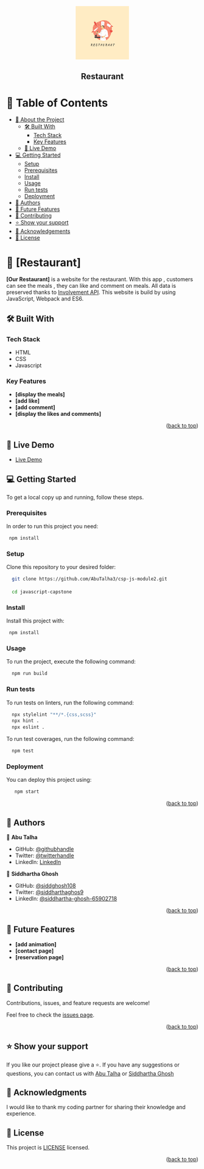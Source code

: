 <a name="readme-top"></a>

<div align="center">
  <!-- You are encouraged to replace this logo with your own! Otherwise you can also remove it. -->
  <img src="src/images/logo.png" alt="logo" width="140"  height="auto"  />
  <br/>

  <h2><b>Restaurant</b></h2>

</div>

<!-- TABLE OF CONTENTS -->

# 📗 Table of Contents

- [📖 About the Project](#about-project)
  - [🛠 Built With](#built-with)
    - [Tech Stack](#tech-stack)
    - [Key Features](#key-features)
  - [🚀 Live Demo](#live-demo)
- [💻 Getting Started](#getting-started)
  - [Setup](#setup)
  - [Prerequisites](#prerequisites)
  - [Install](#install)
  - [Usage](#usage)
  - [Run tests](#run-tests)
  - [Deployment](#deployment)
- [👥 Authors](#authors)
- [🔭 Future Features](#future-features)
- [🤝 Contributing](#contributing)
- [⭐️ Show your support](#support)
- [🙏 Acknowledgements](#acknowledgements)
- [📝 License](#license)

<!-- PROJECT DESCRIPTION -->

# 📖 [Restaurant] <a name="about-project"></a>

**[Our Restaurant]** is a website for the restaurant. With this app , customers can see the meals , they can like and comment on meals. All data is preserved thanks to [Involvement API](https://microverse.notion.site/Involvement-API-869e60b5ad104603aa6db59e08150270). This website is build by using JavaScript, Webpack and ES6.

## 🛠 Built With <a name="built-with"></a>

### Tech Stack <a name="tech-stack"></a>

- HTML
- CSS
- Javascript
<!-- Features -->

### Key Features <a name="key-features"></a>

- **[display the meals]**
- **[add like]**
- **[add comment]**
- **[display the likes and comments]**

<p align="right">(<a href="#readme-top">back to top</a>)</p>

<!-- LIVE DEMO -->

## 🚀 Live Demo <a name="live-demo"></a>

>

- [Live Demo](https://abutalha3.github.io/csp-js-module2/)

<!-- GETTING STARTED -->

>

## 💻 Getting Started <a name="getting-started"></a>

To get a local copy up and running, follow these steps.

### Prerequisites

In order to run this project you need:

```sh
 npm install
```

### Setup

Clone this repository to your desired folder:

```sh
  git clone https://github.com/AbuTalha3/csp-js-module2.git

  cd javascript-capstone
```

### Install

Install this project with:

```sh
 npm install
```

### Usage

To run the project, execute the following command:

```sh
  npm run build
```

### Run tests

To run tests on linters, run the following command:

```sh
  npx stylelint "**/*.{css,scss}"
  npx hint .
  npx eslint .
```

To run test coverages, run the following command:

```sh
  npm test
```

### Deployment

You can deploy this project using:

```sh
   npm start
```

<p align="right">(<a href="#readme-top">back to top</a>)</p>

<!-- AUTHORS -->

## 👥 Authors <a name="authors"></a>

>

👤 **Abu Talha**

- GitHub: [@githubhandle](https://github.com/AbuTalha3)
- Twitter: [@twitterhandle](https://twitter.com/AbuTalha8T)
- LinkedIn: [LinkedIn](https://www.linkedin.com/in/abu-talha-8203b252/)

👤 **Siddhartha Ghosh**

- GitHub: [@siddghosh108](https://github.com/siddghosh108)
- Twitter: [@siddharthaghos9](https://twitter.com/siddharthaghos9)
- LinkedIn: [@siddhartha-ghosh-65902718](https://www.linkedin.com/in/siddhartha-ghosh-65902718)

<p align="right">(<a href="#readme-top">back to top</a>)</p>

<!-- FUTURE FEATURES -->

## 🔭 Future Features <a name="future-features"></a>

- **[add animation]**
- **[contact page]**
- **[reservation page]**

<p align="right">(<a href="#readme-top">back to top</a>)</p>

<!-- CONTRIBUTING -->

## 🤝 Contributing <a name="contributing"></a>

Contributions, issues, and feature requests are welcome!

Feel free to check the [issues page](../../issues/).

<p align="right">(<a href="#readme-top">back to top</a>)</p>

<!-- SUPPORT -->

## ⭐️ Show your support <a name="support"></a>

If you like our project please give a ⭐️.
If you have any suggestions or questions, you can contact us with [Abu Talha](https://www.linkedin.com/in/abu-talha-8203b252/) or [Siddhartha Ghosh](https://www.linkedin.com/in/siddhartha-ghosh-65902718)

<!-- ACKNOWLEDGEMENTS -->

## 🙏 Acknowledgments <a name="acknowledgements"></a>

I would like to thank my coding partner for sharing their knowledge and experience.

<!-- LICENSE -->

## 📝 License <a name="license"></a>

This project is [LICENSE](./LICENCE) licensed.

<p align="right">(<a href="#readme-top">back to top</a>)</p>
